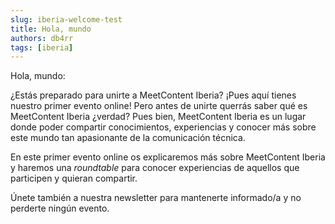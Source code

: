```yaml
---
slug: iberia-welcome-test
title: Hola, mundo
authors: db4rr
tags: [iberia]
---
```


Hola, mundo:

¿Estás preparado para unirte a MeetContent Iberia? ¡Pues aquí tienes nuestro primer evento online!
Pero antes de unirte querrás saber qué es MeetContent Iberia ¿verdad? Pues bien, MeetContent Iberia es un lugar donde poder compartir conocimientos,  experiencias y conocer más sobre este mundo tan apasionante de la comunicación técnica.

En este primer evento online os explicaremos más sobre MeetContent Iberia y haremos una _roundtable_ para conocer experiencias de aquellos que participen y quieran compartir. 

Únete también a nuestra newsletter para mantenerte informado/a y no perderte ningún evento.
